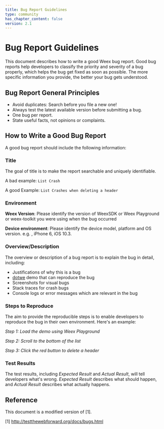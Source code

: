 ```yaml
---
title: Bug Report Guidelines
type: community
has_chapter_content: false
version: 2.1
---
```


# Bug Report Guidelines

This document describes how to write a good Weex bug report. Good bug reports help developers to classify the priority and severity of a bug properly, which helps the bug get fixed as soon as possible. The more specific information you provide, the better your bug gets understood.

## Bug Report General Principles

- Avoid duplicates: Search before you file a new one!
- Always test the latest available version before submitting a bug.
- One bug per report.
- State useful facts, not opinions or complaints.

## How to Write a Good Bug Report

A good bug report should include the following information:

### Title 

The goal of title is to make the report searchable and uniquely identifiable.

A bad example: `List Crash`

A good Example: `List Crashes when deleting a header`

### Environment

**Weex Version**: Please identify the version of WeexSDK or Weex Playground or weex-toolkit you were using when the bug occurred

**Device environment**: Please identify the device model, platform and OS version. e.g. , iPhone 6, iOS 10.3.

### Overview/Description

The overview or description of a bug report is to explain the bug in detail, including:

- Justifications of why this is a bug
- [dotwe](http://dotwe.org/vue/) demo that can reproduce the bug
- Screenshots for visual bugs
- Stack traces for crash bugs
- Console logs or error messages which are relevant in the bug

### Steps to Reproduce

The aim to provide the reproducible steps is to enable developers to reproduce the bug in their own environment. Here's an example:

*Step 1: Load the demo using Weex Playground*

*Step 2: Scroll to the bottom of the list*

*Step 3: Click the red button to delete a header*

### Test Results

The test results, including *Expected Result* and *Actual Result*, will tell developers what's wrong. *Expected Result* describes what should happen, and *Actual Result* describes what actually happens.

## Reference

This document is a modified version of [1].

 [1] http://testthewebforward.org/docs/bugs.html

